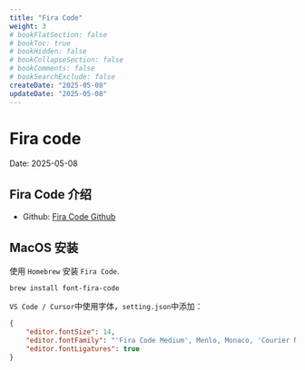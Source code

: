 ```yaml
---
title: "Fira Code"
weight: 3
# bookFlatSection: false
# bookToc: true
# bookHidden: false
# bookCollapseSection: false
# bookComments: false
# bookSearchExclude: false
createDate: "2025-05-08"
updateDate: "2025-05-08"
---
```


# Fira code

Date: 2025-05-08

## Fira Code 介绍

- Github: [Fira Code Github](https://github.com/tonsky/FiraCode)

## MacOS 安装

使用 `Homebrew` 安装 `Fira Code`.

```shell
brew install font-fira-code
```

`VS Code / Cursor`中使用字体，`setting.json`中添加：

```json 
{
    "editor.fontSize": 14,
    "editor.fontFamily": "'Fira Code Medium', Menlo, Monaco, 'Courier New', monospace", // 从前向后选择字体
    "editor.fontLigatures": true
}
```
